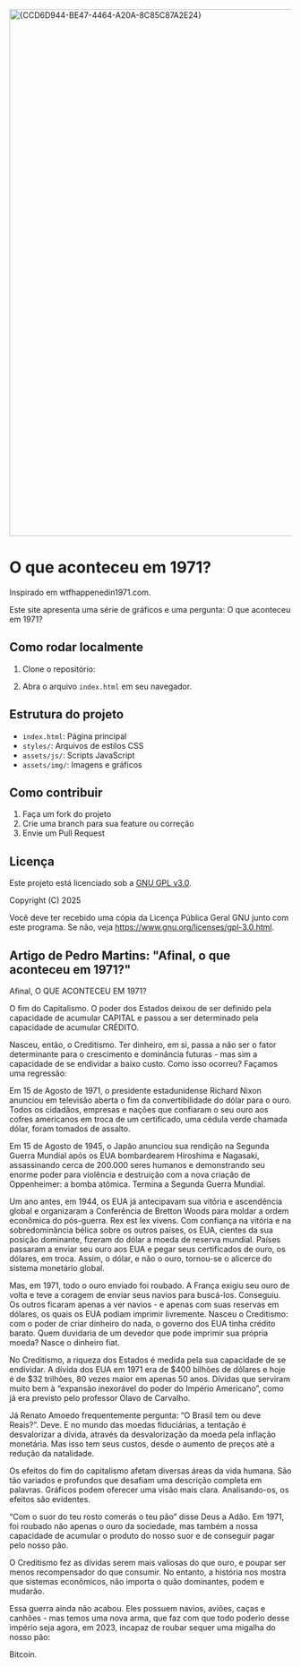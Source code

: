 <img width="1425" height="941" alt="{CCD6D944-BE47-4464-A20A-8C85C87A2E24}" src="https://github.com/user-attachments/assets/1f1910b5-47d4-45ac-8e51-a713bd73dad2" />
<br>

# O que aconteceu em 1971?

Inspirado em wtfhappenedin1971.com. 

Este site apresenta uma série de gráficos e uma pergunta: O que aconteceu em 1971?

## Como rodar localmente

1. Clone o repositório:

2. Abra o arquivo `index.html` em seu navegador.

## Estrutura do projeto
- `index.html`: Página principal
- `styles/`: Arquivos de estilos CSS
- `assets/js/`: Scripts JavaScript
- `assets/img/`: Imagens e gráficos

## Como contribuir
1. Faça um fork do projeto
2. Crie uma branch para sua feature ou correção
3. Envie um Pull Request

## Licença
Este projeto está licenciado sob a [GNU GPL v3.0](LICENSE).

Copyright (C) 2025

Você deve ter recebido uma cópia da Licença Pública Geral GNU junto com este programa. Se não, veja <https://www.gnu.org/licenses/gpl-3.0.html>. 


## Artigo de Pedro Martins: "Afinal, o que aconteceu em 1971?"

Afinal, O QUE ACONTECEU EM 1971? 

O fim do Capitalismo. O poder dos Estados deixou de ser definido pela capacidade de acumular CAPITAL e passou a ser determinado pela capacidade de acumular CRÉDITO. 

Nasceu, então, o Creditismo. Ter dinheiro, em si, passa a não ser o fator determinante para o crescimento e dominância futuras - mas sim a capacidade de se endividar a baixo custo. Como isso ocorreu? Façamos uma regressão: 

Em 15 de Agosto de 1971, o presidente estadunidense Richard Nixon anunciou em televisão aberta o fim da convertibilidade do dólar para o ouro. Todos os cidadãos, empresas e nações que confiaram o seu ouro aos cofres americanos em troca de um certificado, uma cédula verde chamada dólar, foram tomados de assalto. 

Em 15 de Agosto de 1945, o Japão anunciou sua rendição na Segunda Guerra Mundial após os EUA bombardearem Hiroshima e Nagasaki, assassinando cerca de 200.000 seres humanos e demonstrando seu enorme poder para violência e destruição com a nova criação de Oppenheimer: a bomba atômica. Termina a Segunda Guerra Mundial. 

Um ano antes, em 1944, os EUA já antecipavam sua vitória e ascendência global e organizaram a Conferência de Bretton Woods para moldar a ordem econômica do pós-guerra. Rex est lex vivens. Com confiança na vitória e na sobredominância bélica sobre os outros países, os EUA, cientes da sua posição dominante, fizeram do dólar a moeda de reserva mundial. Países passaram a enviar seu ouro aos EUA e pegar seus certificados de ouro, os dólares, em troca. Assim, o dólar, e não o ouro, tornou-se o alicerce do sistema monetário global. 

Mas, em 1971, todo o ouro enviado foi roubado. A França exigiu seu ouro de volta e teve a coragem de enviar seus navios para buscá-los. Conseguiu. Os outros ficaram apenas a ver navios - e apenas com suas reservas em dólares, os quais os EUA podiam imprimir livremente. Nasceu o Creditismo: com o poder de criar dinheiro do nada, o governo dos EUA tinha crédito barato. Quem duvidaria de um devedor que pode imprimir sua própria moeda? Nasce o dinheiro fiat. 

No Creditismo, a riqueza dos Estados é medida pela sua capacidade de se endividar. A dívida dos EUA em 1971 era de $400 bilhões de dólares e hoje é de $32 trilhões, 80 vezes maior em apenas 50 anos. Dívidas que serviram muito bem à “expansão inexorável do poder do Império Americano”, como já era previsto pelo professor Olavo de Carvalho. 

Já Renato Amoedo frequentemente pergunta: “O Brasil tem ou deve Reais?”. Deve. E no mundo das moedas fiduciárias, a tentação é desvalorizar a dívida, através da desvalorização da moeda pela inflação monetária. Mas isso tem seus custos, desde o aumento de preços até a redução da natalidade. 

Os efeitos do fim do capitalismo afetam diversas áreas da vida humana. São tão variados e profundos que desafiam uma descrição completa em palavras. Gráficos podem oferecer uma visão mais clara. Analisando-os, os efeitos são evidentes.

“Com o suor do teu rosto comerás o teu pão” disse Deus a Adão. Em 1971, foi roubado não apenas o ouro da sociedade, mas também a nossa capacidade de acumular o produto do nosso suor e de conseguir pagar pelo nosso pão. 

O Creditismo fez as dívidas serem mais valiosas do que ouro, e poupar ser menos recompensador do que consumir. No entanto, a história nos mostra que sistemas econômicos, não importa o quão dominantes, podem e mudarão. 

Essa guerra ainda não acabou. Eles possuem navios, aviões, caças e canhões - mas temos uma nova arma, que faz com que todo poderio desse império seja agora, em 2023, incapaz de roubar sequer uma migalha do nosso pão:

Bitcoin.

